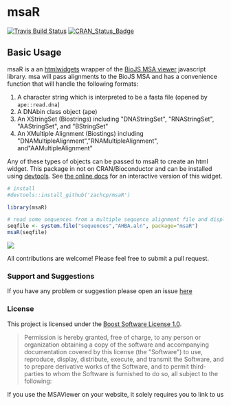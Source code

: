 <!-- README.md is generated from README.Rmd. Please edit that file -->
msaR
====

[![Travis Build Status](https://travis-ci.org/zachcp/msaR.svg?branch=master)](https://travis-ci.org/zachcp/msaR) [![CRAN\_Status\_Badge](http://www.r-pkg.org/badges/version/msaR)](https://cran.r-project.org/package=msaR)

Basic Usage
-----------

msaR is a an [htmlwidgets](https://github.com/ramnathv/htmlwidgets) wrapper of the [BioJS MSA viewer](https://github.com/wilzbach/msa) javascript library. msa will pass alignments to the BioJS MSA and has a convenience function that will handle the following formats:

1.  A character string which is interpreted to be a fasta file (opened by `ape::read.dna`)
2.  A DNAbin class object (ape)
3.  An XStringSet (Biostrings) including "DNAStringSet", "RNAStringSet", "AAStringSet", and "BStringSet"
4.  An XMultiple Alignment (Biostings) including "DNAMultipleAlignment","RNAMultipleAlignment", and"AAMultipleAlignment"

Any of these types of objects can be passed to msaR to create an html widget. This package in not on CRAN/Bioconductor and can be installed using [devtools](https://github.com/hadley/devtools). See [the online docs](https://zachcp.github.io/msaR/) for an interactive version of this widget.

``` r
# install
#devtools::install_github('zachcp/msaR')

library(msaR)

# read some sequences from a multiple sequence alignment file and display
seqfile <- system.file("sequences","AHBA.aln", package="msaR")
msaR(seqfile)
```

![](README-unnamed-chunk-2-1.png)

All contributions are welcome! Please feel free to submit a pull request.

### Support and Suggestions

If you have any problem or suggestion please open an issue [here](https://github.com/zachcp/msaR/issues)

### License

This project is licensed under the [Boost Software License 1.0](https://github.com/wilzbach/msa/blob/master/LICENSE).

> Permission is hereby granted, free of charge, to any person or organization obtaining a copy of the software and accompanying documentation covered by this license (the "Software") to use, reproduce, display, distribute, execute, and transmit the Software, and to prepare derivative works of the Software, and to permit third-parties to whom the Software is furnished to do so, all subject to the following:

If you use the MSAViewer on your website, it solely requires you to link to us
